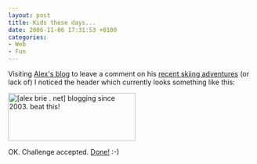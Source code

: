 ```yaml
---
layout: post
title: Kids these days...
date: 2006-11-06 17:31:53 +0100
categories:
- Web
- Fun
---
```

Visiting <a href="http://www.alexbrie.net">Alex's blog</a> to leave a comment on his <a href="http://alexbrie.net/myblog/Blog/900/ski-season-closed">recent skiing adventures</a> (or lack of) I noticed the header which currently looks something like this:

<img src="http://www.rusiczki.net/blog/blogpics/alex-brie-blogging-since-2003.gif" width="260" height="98" class="image" alt="[alex brie . net] blogging since 2003. beat this!" />

OK. Challenge accepted. <a href="http://www.rusiczki.net/blog/archives/2002/12/20/restart">Done!</a> :-)
